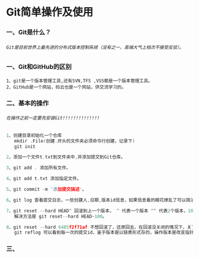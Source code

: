 ﻿# Git简单操作及使用
### 一、Git是什么？
######    `Git是目前世界上最先进的分布式版本控制系统（没有之一，高端大气上档次不接受反驳）。`

### 一、Git和GitHub的区别

  	1、git是一个版本管理工具,还有SVN,TFS ,VSS都是一个版本管理工具。
 	2、GitHub是一个网站，码云也是一个网站，供交流学习的。
  
### 二、基本的操作
###### `在操作之前一定要先安装Git!!!!!!!!!!!!!!`
``` .c
1、创建目录初始化一个仓库
   mkdir .File(创建.开头的文件夹必须命令行创建，记录下)
   git init 

2、添加一个文件t.txt到文件夹中,并添加提交到Git仓库。

3、git add . 添加所有文件。

4、git add t.txt 添加指定文件。

5、git commit -m '添加提交描述'。

6、git log 查看提交日志，一些创建人,日期,版本id信息，如果信息看的眼花缭乱了可以简洁一点的命令:git log --pretty=oneline

7、git reset --hard HEAD^ 回滚到上一个版本， ^ 代表一个版本 ^^ 代表2个版本，100个的话就慢慢数吧^--^，
   解决方法是 git reset--hard HEAD~100。

8、git reset --hard 6485f2f71af 不想回滚了，还原回去，在回滚没关闭的情况下，关了你就不知道上一次提交的id了，如果真的关了咋整
   git reflog 可以看到每一次的提交id，鉴于版本是以链表形式存的，操作版本是改变指针的,所以速度会是炒鸡块。

```

	 
### 三、
